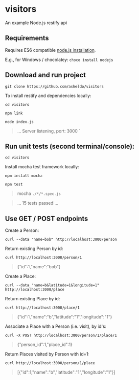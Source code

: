 # visitors
An example Node.js restify api

## Requirements
Requires ES6 compatible [node.js installation](https://nodejs.org/en/download/package-manager/#windows).

E.g., for Windows / chocolatey: `choco install nodejs`

## Download and run project
`git clone https://github.com/asheldo/visitors`

To install restify and dependencies locally:

`cd visitors`

`npm link`

`node index.js`

> ... Server listening, port: 3000 `

## Run unit tests (second terminal/console):

`cd visitors`

Install mocha test framework locally:

`npm install mocha`

`npm test`

> mocha `./*/*.spec.js`

> ... 15 tests passed ...

## Use GET / POST endpoints

Create a Person:

`curl --data "name=bob" http://localhost:3000/person`

Return existing Person by id:

`curl http://localhost:3000/person/1`

> {"id":1,"name":"bob"}

Create a Place:

`curl --data "name=b&latitude=1&longitude=1" http://localhost:3000/place`

Return existing Place by id:

`curl http://localhost:3000/place/1`

> {"id":1,"name":"b","latitude":"1","longitude":"1"}

Associate a Place with a Person (i.e. visit), by id's:

`curl -X POST http://localhost:3000/person/1/place/1`

> {"person_id":1,"place_id":1}

Return Places visited by Person with id=1:

`curl http://localhost:3000/person/1/place`

> [{"id":1,"name":"b","latitude":"1","longitude":"1"}]
